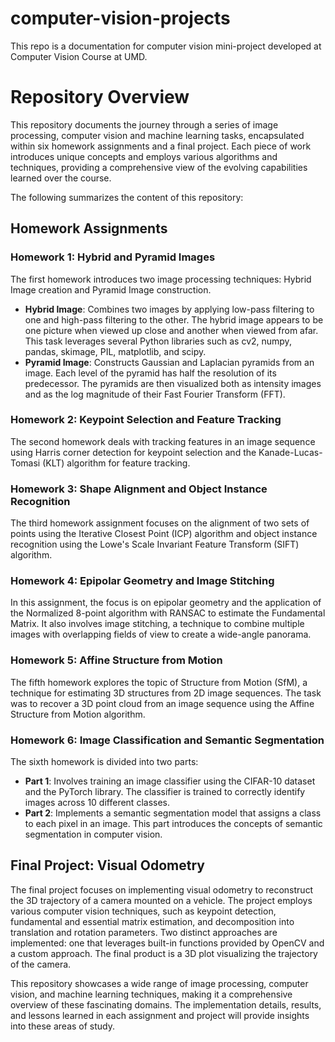 # computer-vision-projects
This repo is a documentation for computer vision mini-project developed at Computer Vision Course at UMD.

# Repository Overview 

This repository documents the journey through a series of image processing, computer vision and machine learning tasks, encapsulated within six homework assignments and a final project. Each piece of work introduces unique concepts and employs various algorithms and techniques, providing a comprehensive view of the evolving capabilities learned over the course. 

The following summarizes the content of this repository:

## Homework Assignments 

### Homework 1: Hybrid and Pyramid Images 

The first homework introduces two image processing techniques: Hybrid Image creation and Pyramid Image construction. 

- **Hybrid Image**: Combines two images by applying low-pass filtering to one and high-pass filtering to the other. The hybrid image appears to be one picture when viewed up close and another when viewed from afar. This task leverages several Python libraries such as cv2, numpy, pandas, skimage, PIL, matplotlib, and scipy.
- **Pyramid Image**: Constructs Gaussian and Laplacian pyramids from an image. Each level of the pyramid has half the resolution of its predecessor. The pyramids are then visualized both as intensity images and as the log magnitude of their Fast Fourier Transform (FFT).

### Homework 2: Keypoint Selection and Feature Tracking 

The second homework deals with tracking features in an image sequence using Harris corner detection for keypoint selection and the Kanade-Lucas-Tomasi (KLT) algorithm for feature tracking.

### Homework 3: Shape Alignment and Object Instance Recognition 

The third homework assignment focuses on the alignment of two sets of points using the Iterative Closest Point (ICP) algorithm and object instance recognition using the Lowe's Scale Invariant Feature Transform (SIFT) algorithm.

### Homework 4: Epipolar Geometry and Image Stitching 

In this assignment, the focus is on epipolar geometry and the application of the Normalized 8-point algorithm with RANSAC to estimate the Fundamental Matrix. It also involves image stitching, a technique to combine multiple images with overlapping fields of view to create a wide-angle panorama.

### Homework 5: Affine Structure from Motion 

The fifth homework explores the topic of Structure from Motion (SfM), a technique for estimating 3D structures from 2D image sequences. The task was to recover a 3D point cloud from an image sequence using the Affine Structure from Motion algorithm.

### Homework 6: Image Classification and Semantic Segmentation 

The sixth homework is divided into two parts:
- **Part 1**: Involves training an image classifier using the CIFAR-10 dataset and the PyTorch library. The classifier is trained to correctly identify images across 10 different classes.
- **Part 2**: Implements a semantic segmentation model that assigns a class to each pixel in an image. This part introduces the concepts of semantic segmentation in computer vision.

## Final Project: Visual Odometry 

The final project focuses on implementing visual odometry to reconstruct the 3D trajectory of a camera mounted on a vehicle. The project employs various computer vision techniques, such as keypoint detection, fundamental and essential matrix estimation, and decomposition into translation and rotation parameters. Two distinct approaches are implemented: one that leverages built-in functions provided by OpenCV and a custom approach. The final product is a 3D plot visualizing the trajectory of the camera.

This repository showcases a wide range of image processing, computer vision, and machine learning techniques, making it a comprehensive overview of these fascinating domains. The implementation details, results, and lessons learned in each assignment and project will provide insights into these areas of study. 

